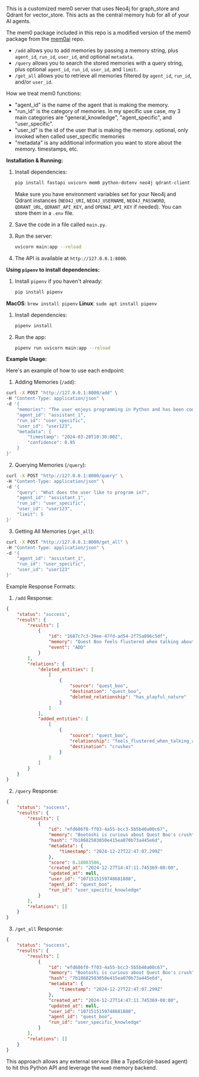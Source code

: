 This is a customized mem0 server that uses Neo4j for graph_store and Qdrant for vector_store. This acts as the central memory hub for all of your AI agents.

The mem0 package included in this repo is a modified version of the mem0 package from the [mem0ai](https://github.com/mem0ai/mem0) repo.

- `/add` allows you to add memories by passing a memory string, plus `agent_id`, `run_id`, `user_id`, and optional `metadata`.
- `/query` allows you to search the stored memories with a query string, plus optional `agent_id`, `run_id`, `user_id`, and `limit`.
- `/get_all` allows you to retrieve all memories filtered by `agent_id`, `run_id`, and/or `user_id`.

How we treat mem0 functions:
- "agent_id" is the name of the agent that is making the memory.
- "run_id" is the category of memories. In my specific use case, my 3 main categories are "general_knowledge", "agent_specific", and "user_specific".
- "user_id" is the id of the user that is making the memory. optional, only invoked when called user_specific memories
- "metadata" is any additional information you want to store about the memory. timestamps, etc.

**Installation & Running:**  
1. Install dependencies:
   ```bash
   pip install fastapi uvicorn mem0 python-dotenv neo4j qdrant-client openai requests
   ```
   Make sure you have environment variables set for your Neo4j and Qdrant instances (`NEO4J_URI`, `NEO4J_USERNAME`, `NEO4J_PASSWORD`, `QDRANT_URL`, `QDRANT_API_KEY`, and `OPENAI_API_KEY` if needed). You can store them in a `.env` file.
   
2. Save the code in a file called `main.py`.
3. Run the server:
   ```bash
   uvicorn main:app --reload
   ```
   
4. The API is available at `http://127.0.0.1:8000`.

**Using `pipenv` to install dependencies:**

1. Install `pipenv` if you haven't already:
   ```bash
   pip install pipenv
   ```

**MacOS**: `brew install pipenv`
**Linux**: `sudo apt install pipenv`


1. Install dependencies:
   ```bash
   pipenv install
   ```

2. Run the app:
   ```bash
   pipenv run uvicorn main:app --reload
   ```

**Example Usage:**

Here's an example of how to use each endpoint:

1. Adding Memories (`/add`):
```bash
curl -X POST "http://127.0.0.1:8000/add" \
-H "Content-Type: application/json" \
-d '{
    "memories": "The user enjoys programming in Python and has been coding for 5 years",
    "agent_id": "assistant_1",
    "run_id": "user_specific",
    "user_id": "user123",
    "metadata": {
        "timestamp": "2024-03-20T10:30:00Z",
        "confidence": 0.95
    }
}'
```

2. Querying Memories (`/query`):
```bash
curl -X POST "http://127.0.0.1:8000/query" \
-H "Content-Type: application/json" \
-d '{
    "query": "What does the user like to program in?",
    "agent_id": "assistant_1",
    "run_id": "user_specific",
    "user_id": "user123",
    "limit": 5
}'
```

3. Getting All Memories (`/get_all`):
```bash
curl -X POST "http://127.0.0.1:8000/get_all" \
-H "Content-Type: application/json" \
-d '{
    "agent_id": "assistant_1",
    "run_id": "user_specific",
    "user_id": "user123"
}'
```

Example Response Formats:

1. `/add` Response:
```json
{
    "status": "success",
    "result": {
        "results": [
            {
                "id": "1687c7c3-39ee-47fd-ad54-2f75a896c5df",
                "memory": "Quest Boo feels flustered when talking about his crush",
                "event": "ADD"
            }
        ],
        "relations": {
            "deleted_entities": [
                [
                    {
                        "source": "quest_boo",
                        "destination": "quest_boo",
                        "deleted_relationship": "has_playful_nature"
                    }
                ]
            ],
            "added_entities": [
                [
                    {
                        "source": "quest_boo",
                        "relationship": "feels_flustered_when_talking_about",
                        "destination": "crushes"
                    }
                ]
            ]
        }
    }
}
```

2. `/query` Response:
```json
{
    "status": "success",
    "results": {
        "results": [
            {
                "id": "efd686f0-ff03-4a55-bcc3-5b5b40a00c67",
                "memory": "Bootoshi is curious about Quest Boo's crush",
                "hash": "7b18682503050e415ea070b73a445e6d",
                "metadata": {
                    "timestamp": "2024-12-27T22:47:07.299Z"
                },
                "score": 0.18003586,
                "created_at": "2024-12-27T14:47:11.745369-08:00",
                "updated_at": null,
                "user_id": "1071515159748681888",
                "agent_id": "quest_boo",
                "run_id": "user_specific_knowledge"
            }
        ],
        "relations": []
    }
}
```

3. `/get_all` Response:
```json
{
    "status": "success",
    "results": {
        "results": [
            {
                "id": "efd686f0-ff03-4a55-bcc3-5b5b40a00c67",
                "memory": "Bootoshi is curious about Quest Boo's crush",
                "hash": "7b18682503050e415ea070b73a445e6d",
                "metadata": {
                    "timestamp": "2024-12-27T22:47:07.299Z"
                },
                "created_at": "2024-12-27T14:47:11.745369-08:00",
                "updated_at": null,
                "user_id": "1071515159748681888",
                "agent_id": "quest_boo",
                "run_id": "user_specific_knowledge"
            }
        ],
        "relations": []
    }
}
```

This approach allows any external service (like a TypeScript-based agent) to hit this Python API and leverage the `mem0` memory backend.